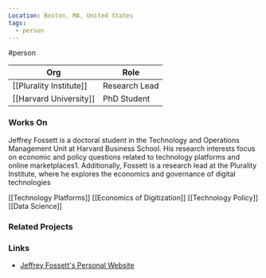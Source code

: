 ```yaml
---
Location: Boston, MA, United States
tags:
  - person
---
```

#person

| Org                                                       | Role                                         |
| --------------------------------------------------------- | -------------------------------------------- |
| [[Plurality Institute]]                                   | Research Lead                              |
| [[Harvard University]]                         | PhD Student                           |

### Works On

Jeffrey Fossett is a doctoral student in the Technology and Operations Management Unit at Harvard Business School. His research interests focus on economic and policy questions related to technology platforms and online marketplaces1. Additionally, Fossett is a research lead at the Plurality Institute, where he explores the economics and governance of digital technologies

[[Technology Platforms]]
[[Economics of Digitization]]
[[Technology Policy]]
[[Data Science]]


### Related Projects

### Links

- [Jeffrey Fossett's Personal Website](https://jeffreyfossett.com/)
